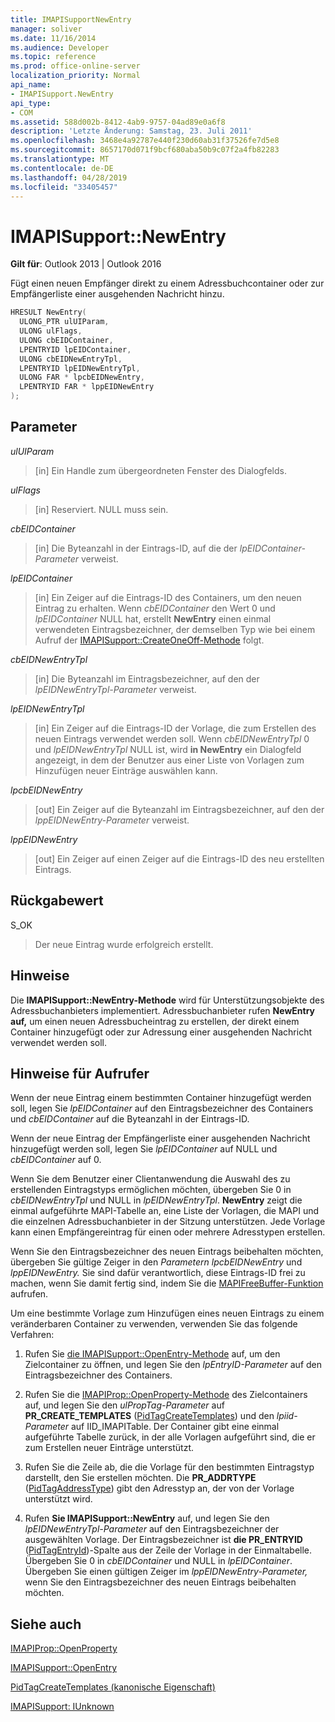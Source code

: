 ```yaml
---
title: IMAPISupportNewEntry
manager: soliver
ms.date: 11/16/2014
ms.audience: Developer
ms.topic: reference
ms.prod: office-online-server
localization_priority: Normal
api_name:
- IMAPISupport.NewEntry
api_type:
- COM
ms.assetid: 588d002b-8412-4ab9-9757-04ad89e0a6f8
description: 'Letzte Änderung: Samstag, 23. Juli 2011'
ms.openlocfilehash: 3468e4a92787e440f230d60ab31f37526fe7d5e8
ms.sourcegitcommit: 8657170d071f9bcf680aba50b9c07f2a4fb82283
ms.translationtype: MT
ms.contentlocale: de-DE
ms.lasthandoff: 04/28/2019
ms.locfileid: "33405457"
---
```

# <a name="imapisupportnewentry"></a>IMAPISupport::NewEntry

  
  
**Gilt für**: Outlook 2013 | Outlook 2016 
  
Fügt einen neuen Empfänger direkt zu einem Adressbuchcontainer oder zur Empfängerliste einer ausgehenden Nachricht hinzu.
  
```cpp
HRESULT NewEntry(
  ULONG_PTR ulUIParam,
  ULONG ulFlags,
  ULONG cbEIDContainer,
  LPENTRYID lpEIDContainer,
  ULONG cbEIDNewEntryTpl,
  LPENTRYID lpEIDNewEntryTpl,
  ULONG FAR * lpcbEIDNewEntry,
  LPENTRYID FAR * lppEIDNewEntry
);
```

## <a name="parameters"></a>Parameter

 _ulUIParam_
  
> [in] Ein Handle zum übergeordneten Fenster des Dialogfelds.
    
 _ulFlags_
  
> [in] Reserviert. NULL muss sein.
    
 _cbEIDContainer_
  
> [in] Die Byteanzahl in der Eintrags-ID, auf die der  _lpEIDContainer-Parameter_ verweist. 
    
 _lpEIDContainer_
  
> [in] Ein Zeiger auf die Eintrags-ID des Containers, um den neuen Eintrag zu erhalten. Wenn  _cbEIDContainer_ den Wert 0 und  _lpEIDContainer_ NULL hat, erstellt **NewEntry** einen einmal verwendeten Eintragsbezeichner, der demselben Typ wie bei einem Aufruf der [IMAPISupport::CreateOneOff-Methode](imapisupport-createoneoff.md) folgt. 
    
 _cbEIDNewEntryTpl_
  
> [in] Die Byteanzahl im Eintragsbezeichner, auf den der  _lpEIDNewEntryTpl-Parameter_ verweist. 
    
 _lpEIDNewEntryTpl_
  
> [in] Ein Zeiger auf die Eintrags-ID der Vorlage, die zum Erstellen des neuen Eintrags verwendet werden soll. Wenn  _cbEIDNewEntryTpl_ 0 und  _lpEIDNewEntryTpl_ NULL ist, wird **in NewEntry** ein Dialogfeld angezeigt, in dem der Benutzer aus einer Liste von Vorlagen zum Hinzufügen neuer Einträge auswählen kann. 
    
 _lpcbEIDNewEntry_
  
> [out] Ein Zeiger auf die Byteanzahl im Eintragsbezeichner, auf den der  _lppEIDNewEntry-Parameter_ verweist. 
    
 _lppEIDNewEntry_
  
> [out] Ein Zeiger auf einen Zeiger auf die Eintrags-ID des neu erstellten Eintrags.
    
## <a name="return-value"></a>Rückgabewert

S_OK 
  
> Der neue Eintrag wurde erfolgreich erstellt.
    
## <a name="remarks"></a>Hinweise

Die **IMAPISupport::NewEntry-Methode** wird für Unterstützungsobjekte des Adressbuchanbieters implementiert. Adressbuchanbieter rufen **NewEntry auf,** um einen neuen Adressbucheintrag zu erstellen, der direkt einem Container hinzugefügt oder zur Adressung einer ausgehenden Nachricht verwendet werden soll. 
  
## <a name="notes-to-callers"></a>Hinweise für Aufrufer

Wenn der neue Eintrag einem bestimmten Container hinzugefügt werden soll, legen Sie  _lpEIDContainer_ auf den Eintragsbezeichner des Containers und  _cbEIDContainer_ auf die Byteanzahl in der Eintrags-ID. 
  
Wenn der neue Eintrag der Empfängerliste einer ausgehenden Nachricht hinzugefügt werden soll, legen Sie  _lpEIDContainer_ auf NULL und  _cbEIDContainer_ auf 0. 
  
Wenn Sie dem Benutzer einer Clientanwendung die Auswahl des zu erstellenden Eintragstyps ermöglichen möchten, übergeben Sie 0 in  _cbEIDNewEntryTpl_ und NULL in  _lpEIDNewEntryTpl_. **NewEntry** zeigt die einmal aufgeführte MAPI-Tabelle an, eine Liste der Vorlagen, die MAPI und die einzelnen Adressbuchanbieter in der Sitzung unterstützen. Jede Vorlage kann einen Empfängereintrag für einen oder mehrere Adresstypen erstellen. 
  
Wenn Sie den Eintragsbezeichner des neuen Eintrags beibehalten möchten, übergeben Sie gültige Zeiger in den _Parametern lpcbEIDNewEntry_ und _lppEIDNewEntry._ Sie sind dafür verantwortlich, diese Eintrags-ID frei zu machen, wenn Sie damit fertig sind, indem Sie die [MAPIFreeBuffer-Funktion](mapifreebuffer.md) aufrufen. 
  
Um eine bestimmte Vorlage zum Hinzufügen eines neuen Eintrags zu einem veränderbaren Container zu verwenden, verwenden Sie das folgende Verfahren:
  
1. Rufen Sie [die IMAPISupport::OpenEntry-Methode](imapisupport-openentry.md) auf, um den Zielcontainer zu öffnen, und legen Sie den  _lpEntryID-Parameter_ auf den Eintragsbezeichner des Containers. 
    
2. Rufen Sie die [IMAPIProp::OpenProperty-Methode](imapiprop-openproperty.md) des Zielcontainers auf, und legen Sie den  _ulPropTag-Parameter_ auf **PR_CREATE_TEMPLATES** ([PidTagCreateTemplates](pidtagcreatetemplates-canonical-property.md)) und den  _lpiid-Parameter_ auf IID_IMAPITable. Der Container gibt eine einmal aufgeführte Tabelle zurück, in der alle Vorlagen aufgeführt sind, die er zum Erstellen neuer Einträge unterstützt. 
    
3. Rufen Sie die Zeile ab, die die Vorlage für den bestimmten Eintragstyp darstellt, den Sie erstellen möchten. Die **PR_ADDRTYPE** ([PidTagAddressType](pidtagaddresstype-canonical-property.md)) gibt den Adresstyp an, der von der Vorlage unterstützt wird. 
    
4. Rufen **Sie IMAPISupport::NewEntry** auf, und legen Sie den  _lpEIDNewEntryTpl-Parameter_ auf den Eintragsbezeichner der ausgewählten Vorlage. Der Eintragsbezeichner ist **die PR_ENTRYID** ([PidTagEntryId](pidtagentryid-canonical-property.md))-Spalte aus der Zeile der Vorlage in der Einmaltabelle. Übergeben Sie 0 in  _cbEIDContainer_ und NULL in  _lpEIDContainer_. Übergeben Sie einen gültigen Zeiger im  _lppEIDNewEntry-Parameter,_ wenn Sie den Eintragsbezeichner des neuen Eintrags beibehalten möchten. 
    
## <a name="see-also"></a>Siehe auch



[IMAPIProp::OpenProperty](imapiprop-openproperty.md)
  
[IMAPISupport::OpenEntry](imapisupport-openentry.md)
  
[PidTagCreateTemplates (kanonische Eigenschaft)](pidtagcreatetemplates-canonical-property.md)
  
[IMAPISupport: IUnknown](imapisupportiunknown.md)

